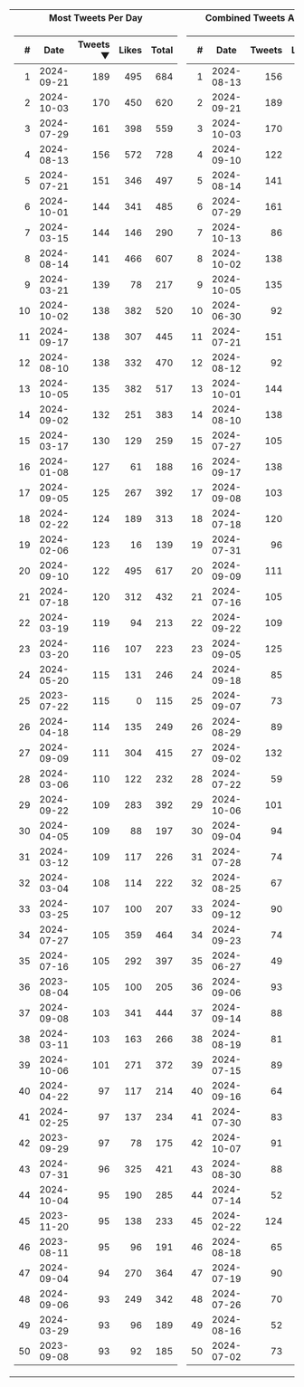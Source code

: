 <table>
<tr><th>Most Tweets Per Day</th><th>Combined Tweets And Likes</th></tr><tr><td>


|#|Date|Tweets ▼|Likes|Total|
|--:|--|--:|--:|--:|
|1|2024-09-21|189|495|684|
|2|2024-10-03|170|450|620|
|3|2024-07-29|161|398|559|
|4|2024-08-13|156|572|728|
|5|2024-07-21|151|346|497|
|6|2024-10-01|144|341|485|
|7|2024-03-15|144|146|290|
|8|2024-08-14|141|466|607|
|9|2024-03-21|139|78|217|
|10|2024-10-02|138|382|520|
|11|2024-09-17|138|307|445|
|12|2024-08-10|138|332|470|
|13|2024-10-05|135|382|517|
|14|2024-09-02|132|251|383|
|15|2024-03-17|130|129|259|
|16|2024-01-08|127|61|188|
|17|2024-09-05|125|267|392|
|18|2024-02-22|124|189|313|
|19|2024-02-06|123|16|139|
|20|2024-09-10|122|495|617|
|21|2024-07-18|120|312|432|
|22|2024-03-19|119|94|213|
|23|2024-03-20|116|107|223|
|24|2024-05-20|115|131|246|
|25|2023-07-22|115|0|115|
|26|2024-04-18|114|135|249|
|27|2024-09-09|111|304|415|
|28|2024-03-06|110|122|232|
|29|2024-09-22|109|283|392|
|30|2024-04-05|109|88|197|
|31|2024-03-12|109|117|226|
|32|2024-03-04|108|114|222|
|33|2024-03-25|107|100|207|
|34|2024-07-27|105|359|464|
|35|2024-07-16|105|292|397|
|36|2023-08-04|105|100|205|
|37|2024-09-08|103|341|444|
|38|2024-03-11|103|163|266|
|39|2024-10-06|101|271|372|
|40|2024-04-22|97|117|214|
|41|2024-02-25|97|137|234|
|42|2023-09-29|97|78|175|
|43|2024-07-31|96|325|421|
|44|2024-10-04|95|190|285|
|45|2023-11-20|95|138|233|
|46|2023-08-11|95|96|191|
|47|2024-09-04|94|270|364|
|48|2024-09-06|93|249|342|
|49|2024-03-29|93|96|189|
|50|2023-09-08|93|92|185|

</td><td>


|#|Date|Tweets|Likes|Total ▼|
|--:|--|--:|--:|--:|
|1|2024-08-13|156|572|728|
|2|2024-09-21|189|495|684|
|3|2024-10-03|170|450|620|
|4|2024-09-10|122|495|617|
|5|2024-08-14|141|466|607|
|6|2024-07-29|161|398|559|
|7|2024-10-13|86|438|524|
|8|2024-10-02|138|382|520|
|9|2024-10-05|135|382|517|
|10|2024-06-30|92|413|505|
|11|2024-07-21|151|346|497|
|12|2024-08-12|92|404|496|
|13|2024-10-01|144|341|485|
|14|2024-08-10|138|332|470|
|15|2024-07-27|105|359|464|
|16|2024-09-17|138|307|445|
|17|2024-09-08|103|341|444|
|18|2024-07-18|120|312|432|
|19|2024-07-31|96|325|421|
|20|2024-09-09|111|304|415|
|21|2024-07-16|105|292|397|
|22|2024-09-22|109|283|392|
|23|2024-09-05|125|267|392|
|24|2024-09-18|85|305|390|
|25|2024-09-07|73|316|389|
|26|2024-08-29|89|299|388|
|27|2024-09-02|132|251|383|
|28|2024-07-22|59|324|383|
|29|2024-10-06|101|271|372|
|30|2024-09-04|94|270|364|
|31|2024-07-28|74|288|362|
|32|2024-08-25|67|294|361|
|33|2024-09-12|90|264|354|
|34|2024-09-23|74|273|347|
|35|2024-06-27|49|294|343|
|36|2024-09-06|93|249|342|
|37|2024-09-14|88|243|331|
|38|2024-08-19|81|245|326|
|39|2024-07-15|89|237|326|
|40|2024-09-16|64|261|325|
|41|2024-07-30|83|242|325|
|42|2024-10-07|91|233|324|
|43|2024-08-30|88|230|318|
|44|2024-07-14|52|261|313|
|45|2024-02-22|124|189|313|
|46|2024-08-18|65|239|304|
|47|2024-07-19|90|213|303|
|48|2024-07-26|70|227|297|
|49|2024-08-16|52|243|295|
|50|2024-07-02|73|221|294|

</td><tr>
</table>

